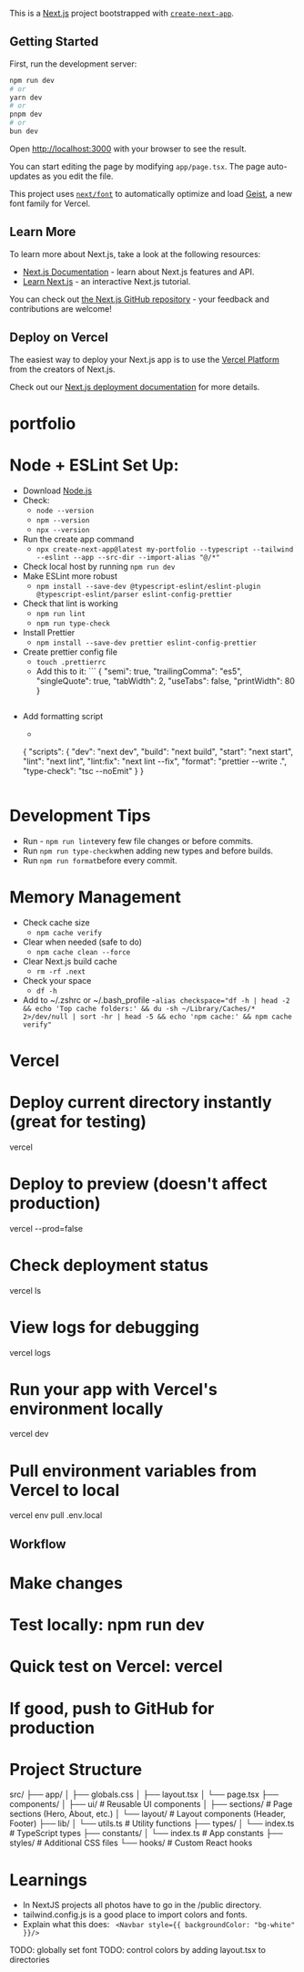 This is a [Next.js](https://nextjs.org) project bootstrapped with [`create-next-app`](https://nextjs.org/docs/app/api-reference/cli/create-next-app).

## Getting Started

First, run the development server:

```bash
npm run dev
# or
yarn dev
# or
pnpm dev
# or
bun dev
```

Open [http://localhost:3000](http://localhost:3000) with your browser to see the result.

You can start editing the page by modifying `app/page.tsx`. The page auto-updates as you edit the file.

This project uses [`next/font`](https://nextjs.org/docs/app/building-your-application/optimizing/fonts) to automatically optimize and load [Geist](https://vercel.com/font), a new font family for Vercel.

## Learn More

To learn more about Next.js, take a look at the following resources:

- [Next.js Documentation](https://nextjs.org/docs) - learn about Next.js features and API.
- [Learn Next.js](https://nextjs.org/learn) - an interactive Next.js tutorial.

You can check out [the Next.js GitHub repository](https://github.com/vercel/next.js) - your feedback and contributions are welcome!

## Deploy on Vercel

The easiest way to deploy your Next.js app is to use the [Vercel Platform](https://vercel.com/new?utm_medium=default-template&filter=next.js&utm_source=create-next-app&utm_campaign=create-next-app-readme) from the creators of Next.js.

Check out our [Next.js deployment documentation](https://nextjs.org/docs/app/building-your-application/deploying) for more details.
# portfolio

# Node + ESLint Set Up:
- Download [Node.js](https://nodejs.org/en/download)
- Check:
    - `node --version`
    - `npm --version`
    - `npx --version`
- Run the create app command 
    - `npx create-next-app@latest my-portfolio --typescript --tailwind --eslint --app --src-dir --import-alias "@/*"`
- Check local host by running `npm run dev`
- Make ESLint more robust
    - `npm install --save-dev @typescript-eslint/eslint-plugin @typescript-eslint/parser eslint-config-prettier`
- Check that lint is working
    - `npm run lint`
    - `npm run type-check`
- Install Prettier
    - `npm install --save-dev prettier eslint-config-prettier`
- Create prettier config file
    - `touch .prettierrc`
    - Add this to it: ```
        {
        "semi": true,
        "trailingComma": "es5",
        "singleQuote": true,
        "tabWidth": 2,
        "useTabs": false,
        "printWidth": 80
        }
    ```
- Add formatting script
    - ```
    {
    "scripts": {
        "dev": "next dev",
        "build": "next build",
        "start": "next start",
        "lint": "next lint",
        "lint:fix": "next lint --fix",
        "format": "prettier --write .",
        "type-check": "tsc --noEmit"
    }
    }
    ```
# Development Tips
- Run - `npm run lint`every few file changes or before commits.
- Run `npm run type-check`when adding new types and before builds.
- Run `npm run format`before every commit.

# Memory Management
- Check cache size
    - `npm cache verify`
- Clear when needed (safe to do)
    - `npm cache clean --force`
- Clear Next.js build cache
    - `rm -rf .next`
- Check your space
    - `df -h`
- Add to ~/.zshrc or ~/.bash_profile
    -`alias checkspace="df -h | head -2 && echo 'Top cache folders:' && du -sh ~/Library/Caches/* 2>/dev/null | sort -hr | head -5 && echo 'npm cache:' && npm cache verify"`


# Vercel

# Deploy current directory instantly (great for testing)
vercel

# Deploy to preview (doesn't affect production)
vercel --prod=false

# Check deployment status
vercel ls

# View logs for debugging
vercel logs

# Run your app with Vercel's environment locally
vercel dev

# Pull environment variables from Vercel to local
vercel env pull .env.local

## Workflow
# Make changes
# Test locally: npm run dev
# Quick test on Vercel: vercel
# If good, push to GitHub for production

# Project Structure

src/
├── app/
│   ├── globals.css
│   ├── layout.tsx
│   └── page.tsx
├── components/
│   ├── ui/           # Reusable UI components
│   ├── sections/     # Page sections (Hero, About, etc.)
│   └── layout/       # Layout components (Header, Footer)
├── lib/
│   └── utils.ts      # Utility functions
├── types/
│   └── index.ts      # TypeScript types
├── constants/
│   └── index.ts      # App constants
├── styles/           # Additional CSS files
└── hooks/            # Custom React hooks

# Learnings

- In NextJS projects all photos have to go in the /public directory.
- tailwind.config.js is a good place to import colors and fonts.
- Explain what this does: ` <Navbar style={{ backgroundColor: "bg-white" }}/>`

TODO: globally set font
TODO: control colors by adding layout.tsx to directories